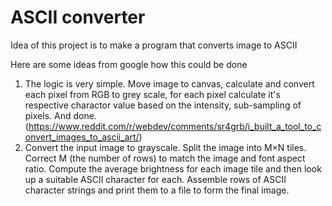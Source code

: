 ﻿# ASCII converter

 Idea of this project is to make a program that converts image to ASCII

 Here are some ideas from google how this could be done
 1.  The logic is very simple. Move image to canvas, calculate and convert each pixel from RGB to grey scale, for each pixel calculate it's respective charactor value based on the intensity, sub-sampling of pixels. And done.  (https://www.reddit.com/r/webdev/comments/sr4grb/i_built_a_tool_to_convert_images_to_ascii_art/)
 2. Convert the input image to grayscale.
    Split the image into M×N tiles.
    Correct M (the number of rows) to match the image and font aspect ratio.
    Compute the average brightness for each image tile and then look up a suitable ASCII character for each.
    Assemble rows of ASCII character strings and print them to a file to form the final image.
